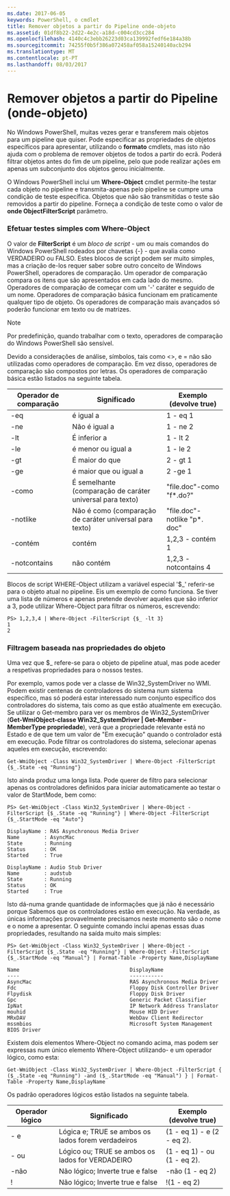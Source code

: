```yaml
---
ms.date: 2017-06-05
keywords: PowerShell, o cmdlet
title: Remover objetos a partir do Pipeline onde-objeto
ms.assetid: 01df8b22-2d22-4e2c-a18d-c004cd3cc284
ms.openlocfilehash: 4140c4c3ebb26223d03ca139992fedf6e184a38b
ms.sourcegitcommit: 74255f0b5f386a072458af058a15240140acb294
ms.translationtype: MT
ms.contentlocale: pt-PT
ms.lasthandoff: 08/03/2017
---
```

# <a name="removing-objects-from-the-pipeline-where-object"></a>Remover objetos a partir do Pipeline (onde-objeto)
No Windows PowerShell, muitas vezes gerar e transferem mais objetos para um pipeline que quiser. Pode especificar as propriedades de objetos específicos para apresentar, utilizando o **formato** cmdlets, mas isto não ajuda com o problema de remover objetos de todos a partir do ecrã. Poderá filtrar objetos antes do fim de um pipeline, pelo que pode realizar ações em apenas um subconjunto dos objetos gerou inicialmente.

O Windows PowerShell inclui um **Where-Object** cmdlet permite-lhe testar cada objeto no pipeline e transmita-apenas pelo pipeline se cumpre uma condição de teste específica. Objetos que não são transmitidas o teste são removidos a partir do pipeline. Forneça a condição de teste como o valor de **onde ObjectFilterScript** parâmetro.

### <a name="performing-simple-tests-with-where-object"></a>Efetuar testes simples com Where-Object
O valor de **FilterScript** é um *bloco de script* - um ou mais comandos do Windows PowerShell rodeados por chavetas {-} - que avalia como VERDADEIRO ou FALSO. Estes blocos de script podem ser muito simples, mas a criação de-los requer saber sobre outro conceito de Windows PowerShell, operadores de comparação. Um operador de comparação compara os itens que são apresentados em cada lado do mesmo. Operadores de comparação de começar com um '-' caráter e seguido de um nome. Operadores de comparação básica funcionam em praticamente qualquer tipo de objeto. Os operadores de comparação mais avançados só poderão funcionar em texto ou de matrizes.

> [!NOTE]
> Por predefinição, quando trabalhar com o texto, operadores de comparação do Windows PowerShell são sensível.

Devido a considerações de análise, símbolos, tais como <>, e = não são utilizadas como operadores de comparação. Em vez disso, operadores de comparação são compostos por letras. Os operadores de comparação básica estão listados na seguinte tabela.

|Operador de comparação|Significado|Exemplo (devolve true)|
|-----------------------|-----------|--------------------------|
|-eq|é igual a|1 - eq 1|
|-ne|Não é igual a|1 - ne 2|
|-lt|É inferior a|1 - lt 2|
|-le|é menor ou igual a|1 - le 2|
|-gt|É maior do que|2 - gt 1|
|-ge|é maior que ou igual a|2 -ge 1|
|-como|É semelhante (comparação de caráter universal para texto)|"file.doc"-como "f\*.do?"|
|-notlike|Não é como (comparação de caráter universal para texto)|"file.doc"-notlike "p\*. doc"|
|-contém|contém|1,2,3 - contém 1|
|-notcontains|não contém|1,2,3 - notcontains 4|

Blocos de script WHERE-Object utilizam a variável especial '$_' referir-se para o objeto atual no pipeline. Eis um exemplo de como funciona. Se tiver uma lista de números e apenas pretende devolver aqueles que são inferior a 3, pode utilizar Where-Object para filtrar os números, escrevendo:

```
PS> 1,2,3,4 | Where-Object -FilterScript {$_ -lt 3}
1
2
```

### <a name="filtering-based-on-object-properties"></a>Filtragem baseada nas propriedades do objeto
Uma vez que $_ refere-se para o objeto de pipeline atual, mas pode aceder a respetivas propriedades para o nossos testes.

Por exemplo, vamos pode ver a classe de Win32_SystemDriver no WMI. Podem existir centenas de controladores do sistema num sistema específico, mas só poderá estar interessado num conjunto específico dos controladores do sistema, tais como as que estão atualmente em execução. Se utilizar o Get-membro para ver os membros de Win32_SystemDriver (**Get-WmiObject-classe Win32_SystemDriver | Get-Member - MemberType propriedade**), verá que a propriedade relevante está no Estado e de que tem um valor de "Em execução" quando o controlador está em execução. Pode filtrar os controladores do sistema, selecionar apenas aqueles em execução, escrevendo:

```
Get-WmiObject -Class Win32_SystemDriver | Where-Object -FilterScript {$_.State -eq "Running"}
```

Isto ainda produz uma longa lista. Pode querer de filtro para selecionar apenas os controladores definidos para iniciar automaticamente ao testar o valor de StartMode, bem como:

```
PS> Get-WmiObject -Class Win32_SystemDriver | Where-Object -FilterScript {$_.State -eq "Running"} | Where-Object -FilterScript {$_.StartMode -eq "Auto"}

DisplayName : RAS Asynchronous Media Driver
Name        : AsyncMac
State       : Running
Status      : OK
Started     : True

DisplayName : Audio Stub Driver
Name        : audstub
State       : Running
Status      : OK
Started     : True
```

Isto dá-numa grande quantidade de informações que já não é necessário porque Sabemos que os controladores estão em execução. Na verdade, as únicas informações provavelmente precisamos neste momento são o nome e o nome a apresentar. O seguinte comando inclui apenas essas duas propriedades, resultando na saída muito mais simples:

```
PS> Get-WmiObject -Class Win32_SystemDriver | Where-Object -FilterScript {$_.State -eq "Running"} | Where-Object -FilterScript {$_.StartMode -eq "Manual"} | Format-Table -Property Name,DisplayName

Name                                    DisplayName
----                                    -----------
AsyncMac                                RAS Asynchronous Media Driver
Fdc                                     Floppy Disk Controller Driver
Flpydisk                                Floppy Disk Driver
Gpc                                     Generic Packet Classifier
IpNat                                   IP Network Address Translator
mouhid                                  Mouse HID Driver
MRxDAV                                  WebDav Client Redirector
mssmbios                                Microsoft System Management BIOS Driver
```

Existem dois elementos Where-Object no comando acima, mas podem ser expressas num único elemento Where-Object utilizando- e um operador lógico, como esta:

```
Get-WmiObject -Class Win32_SystemDriver | Where-Object -FilterScript { ($_.State -eq "Running") -and ($_.StartMode -eq "Manual") } | Format-Table -Property Name,DisplayName
```

Os padrão operadores lógicos estão listados na seguinte tabela.

|Operador lógico|Significado|Exemplo (devolve true)|
|--------------------|-----------|--------------------------|
|- e|Lógica e; TRUE se ambos os lados forem verdadeiros|(1 - eq 1) - e (2 - eq 2).|
|- ou|Lógico ou; TRUE se ambos os lados for VERDADEIRO|(1 - eq 1) - ou (1 - eq 2).|
|-não|Não lógico; Inverte true e false|-não (1 - eq 2)|
|\!|Não lógico; Inverte true e false|\!(1 - eq 2)|

